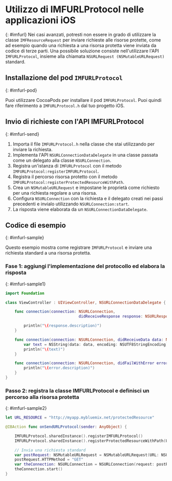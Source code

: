 # Utilizzo di IMFURLProtocol nelle applicazioni iOS
{: #imfurl}
Nei casi avanzati, potresti non essere in grado di utilizzare la classe `IMFResourceRequest` per inviare richieste alle risorse protette, come ad esempio quando una richiesta a una risorsa protetta viene inviata da codice di terze parti. Una possibile soluzione consiste nell'utilizzare l'API `IMFURLProtocol`, insieme alla chiamata `NSURLRequest (NSMutableURLRequest)` standard.

## Installazione del pod `IMFURLProtocol`
{: #imfurl-pod}

Puoi utilizzare CocoaPods per installare il pod `IMFURLProtocol`. Puoi quindi fare riferimento a `IMFURLProtocol.h` dal tuo progetto iOS.

## Invio di richieste con l'API IMFURLProtocol
{: #imfurl-send}

1. Importa il file `IMFURLProtocol.h` nella classe che stai utilizzando per inviare la richiesta.
2. Implementa l'API `NSURLConnectionDataDelegate` in una classe passata come un delegato alla classe `NSURLConnection`.
3. Registra un'istanza di `IMFURLProtocol` con il metodo `IMFURLProtocol:registerIMFURLProtocol`.
4. Registra il percorso risorsa protetto con il metodo `IMFURLProtocol:registerProtectedResourceWithPath`.
5. Crea un `NSMutableURLRequest` e impostane le proprietà come richiesto per una richiesta regolare a una risorsa.
6. Configura `NSURLConnection` con la richiesta e il delegato creati nei passi precedenti e invialo utilizzando `NSURLConnection:start`.
7. La risposta viene elaborata da un `NSURLConnectionDataDelegate`.

## Codice di esempio
{: #imfurl-sample}

Questo esempio mostra come registrare `IMFURLProtocol` e inviare una richiesta standard a una risorsa protetta.

### Fase 1: aggiungi l'implementazione del protocollo ed elabora la risposta
{: #imfurl-sample1}
```Swift
import Foundation

class ViewController : UIViewController, NSURLConnectionDataDelegate {

	func connection(connection: NSURLConnection,
								didReceiveResponse response: NSURLResponse) {

		println("\(response.description)")
	}

	func connection(connection: NSURLConnection, didReceiveData data: NSData) {
		var text = NSString(data: data, encoding: NSUTF8StringEncoding)
		println("\(text)")
	}

	func connection(connection: NSURLConnection, didFailWithError error: NSError) {
		println("\(error.description)")
	}
}
```

### Passo 2: registra la classe IMFURLProtocol e definisci un percorso alla risorsa protetta
{: #imfurl-sample2}

```Swift
let URL_RESOURCE = "http://myapp.mybluemix.net/protectedResource"

@IBAction func onSendURLProtocol(sender: AnyObject) {

	IMFURLProtocol.sharedInstance().registerIMFURLProtocol()
	IMFURLProtocol.sharedInstance().registerProtectedResourceWithPath(URL_RESOURCE)

	// Invia una richiesta standard
	var postRequest: NSMutableURLRequest = NSMutableURLRequest(URL: NSURL(string: URL_RESOURCE)!)
	postRequest.HTTPMethod = "GET"
	var theConnection: NSURLConnection = NSURLConnection(request: postRequest, delegate: self)!
	theConnection.start()
}
```
